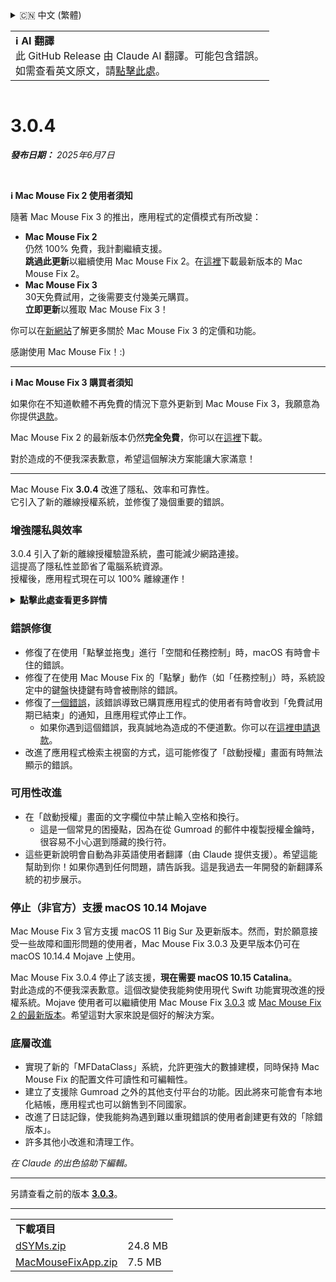 <details>
<summary>🇨🇳 中文 (繁體)</summary>

[🇬🇧 English (GitHub Release)](https://github.com/noah-nuebling/mac-mouse-fix/releases/tag/3.0.4)\
[🇩🇪 Deutsch](https://redirect.macmousefix.com/?target=mmf-release&tag=3.0.4&locale=de)\
[🇻🇳 Tiếng Việt](https://redirect.macmousefix.com/?target=mmf-release&tag=3.0.4&locale=vi)\
[🇨🇳 中文 (简体)](https://redirect.macmousefix.com/?target=mmf-release&tag=3.0.4&locale=zh-Hans)\
**🇨🇳 中文 (繁體)**\
[🇭🇰 中文（香港)](https://redirect.macmousefix.com/?target=mmf-release&tag=3.0.4&locale=zh-HK)\
[🇰🇷 한국어](https://redirect.macmousefix.com/?target=mmf-release&tag=3.0.4&locale=ko)\
[Help translate Mac Mouse Fix to different languages!](https://github.com/noah-nuebling/mac-mouse-fix/discussions/731)
</details>
<table align=><td>
<b>ℹ️ AI 翻譯</b><br>
此 GitHub Release 由 Claude AI 翻譯。可能包含錯誤。<br>
如需查看英文原文，請<a href="https://github.com/noah-nuebling/mac-mouse-fix/releases/tag/3.0.4">點擊此處</a>。
</td></table>

<table></table>

# 3.0.4
***發布日期：** 2025年6月7日*

<br>

**ℹ️ Mac Mouse Fix 2 使用者須知**

隨著 Mac Mouse Fix 3 的推出，應用程式的定價模式有所改變：

- **Mac Mouse Fix 2**\
仍然 100% 免費，我計劃繼續支援。\
**跳過此更新**以繼續使用 Mac Mouse Fix 2。在[這裡](https://redirect.macmousefix.com/?target=mmf2-latest&locale=zh-Hant)下載最新版本的 Mac Mouse Fix 2。
- **Mac Mouse Fix 3**\
30天免費試用，之後需要支付幾美元購買。\
**立即更新**以獲取 Mac Mouse Fix 3！

你可以在[新網站](https://macmousefix.com/)了解更多關於 Mac Mouse Fix 3 的定價和功能。

感謝使用 Mac Mouse Fix！:)

---

**ℹ️ Mac Mouse Fix 3 購買者須知**

如果你在不知道軟體不再免費的情況下意外更新到 Mac Mouse Fix 3，我願意為你提供[退款](https://redirect.macmousefix.com/?target=mmf-apply-for-refund&locale=zh-Hant)。

Mac Mouse Fix 2 的最新版本仍然**完全免費**，你可以在[這裡](https://redirect.macmousefix.com/?target=mmf2-latest&locale=zh-Hant)下載。

對於造成的不便我深表歉意，希望這個解決方案能讓大家滿意！

---

Mac Mouse Fix **3.0.4** 改進了隱私、效率和可靠性。\
它引入了新的離線授權系統，並修復了幾個重要的錯誤。

### 增強隱私與效率

3.0.4 引入了新的離線授權驗證系統，盡可能減少網路連接。\
這提高了隱私性並節省了電腦系統資源。\
授權後，應用程式現在可以 100% 離線運作！

<details>
<summary><b>點擊此處查看更多詳情</b></summary>
之前的版本在每次啟動時都會在線驗證授權，這可能允許第三方伺服器（GitHub 和 Gumroad）存儲連接日誌。新系統消除了不必要的連接 – 在初始授權啟動後，只有在本地授權數據損壞時才會連接網路。
<br><br>
雖然我個人從未記錄任何使用者行為，但之前的系統理論上允許第三方伺服器記錄 IP 地址和連接時間。Gumroad 還可以記錄你的授權金鑰，並可能將其與你購買 Mac Mouse Fix 時他們記錄的任何個人信息關聯起來。
<br><br>
在建立原始授權系統時我沒有考慮到這些細微的隱私問題，但現在，Mac Mouse Fix 已經盡可能地保持隱私和無網路連接！
<br><br>
另請參閱 <a href=https://gumroad.com/privacy>Gumroad 的隱私政策</a>和我的這個 <a href=https://github.com/noah-nuebling/mac-mouse-fix/issues/976#issuecomment-2140955801>GitHub 評論</a>。

</details>

### 錯誤修復

- 修復了在使用「點擊並拖曳」進行「空間和任務控制」時，macOS 有時會卡住的錯誤。
- 修復了在使用 Mac Mouse Fix 的「點擊」動作（如「任務控制」）時，系統設定中的鍵盤快捷鍵有時會被刪除的錯誤。
- 修復了[一個錯誤](https://github.com/noah-nuebling/mac-mouse-fix/issues?q=state%3Aopen%20label%3A%22%27Free%20days%20are%20over%27%20bug%22)，該錯誤導致已購買應用程式的使用者有時會收到「免費試用期已結束」的通知，且應用程式停止工作。
    - 如果你遇到這個錯誤，我真誠地為造成的不便道歉。你可以在[這裡申請退款](https://redirect.macmousefix.com/?message=&target=mmf-apply-for-refund&locale=zh-Hant)。
- 改進了應用程式檢索主視窗的方式，這可能修復了「啟動授權」畫面有時無法顯示的錯誤。

### 可用性改進

- 在「啟動授權」畫面的文字欄位中禁止輸入空格和換行。
    - 這是一個常見的困擾點，因為在從 Gumroad 的郵件中複製授權金鑰時，很容易不小心選到隱藏的換行符。
- 這些更新說明會自動為非英語使用者翻譯（由 Claude 提供支援）。希望這能幫助到你！如果你遇到任何問題，請告訴我。這是我過去一年開發的新翻譯系統的初步展示。

### 停止（非官方）支援 macOS 10.14 Mojave

Mac Mouse Fix 3 官方支援 macOS 11 Big Sur 及更新版本。然而，對於願意接受一些故障和圖形問題的使用者，Mac Mouse Fix 3.0.3 及更早版本仍可在 macOS 10.14.4 Mojave 上使用。

Mac Mouse Fix 3.0.4 停止了該支援，**現在需要 macOS 10.15 Catalina**。\
對此造成的不便我深表歉意。這個改變使我能夠使用現代 Swift 功能實現改進的授權系統。Mojave 使用者可以繼續使用 Mac Mouse Fix [3.0.3](https://redirect.macmousefix.com/?target=mmf-release&tag=3.0.3&locale=zh-Hant) 或 [Mac Mouse Fix 2 的最新版本](https://redirect.macmousefix.com/?target=mmf2-latest&locale=zh-Hant)。希望這對大家來說是個好的解決方案。

### 底層改進

- 實現了新的「MFDataClass」系統，允許更強大的數據建模，同時保持 Mac Mouse Fix 的配置文件可讀性和可編輯性。
- 建立了支援除 Gumroad 之外的其他支付平台的功能。因此將來可能會有本地化結帳，應用程式也可以銷售到不同國家。
- 改進了日誌記錄，使我能夠為遇到難以重現錯誤的使用者創建更有效的「除錯版本」。
- 許多其他小改進和清理工作。

*在 Claude 的出色協助下編輯。*

---

另請查看之前的版本 [**3.0.3**](https://redirect.macmousefix.com/?target=mmf-release&tag=3.0.3&locale=zh-Hant)。

---

<table align="start">
<tr>
    <td colspan=2>
        <b>下載項目</b>
    </td>
</tr>
<tr>
    <td><a href="https://github.com/noah-nuebling/mac-mouse-fix/releases/download/3.0.4/dSYMs.zip">dSYMs.zip</a></td>
    <td>24.8 MB</td>
</tr>
<tr>
    <td><a href="https://github.com/noah-nuebling/mac-mouse-fix/releases/download/3.0.4/MacMouseFixApp.zip">MacMouseFixApp.zip</a></td>
    <td>7.5 MB</td>
</tr>
</table>